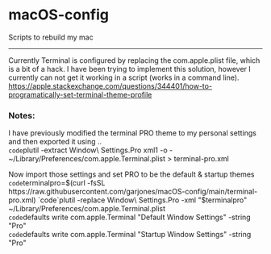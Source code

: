 # macOS-config
Scripts to rebuild my mac

---
Currently Terminal is configured by replacing the com.apple.plist file, which is a bit of a hack.
I have been trying to implement this solution, however I currently can not get it working in a script (works in a command line).
https://apple.stackexchange.com/questions/344401/how-to-programatically-set-terminal-theme-profile

### Notes:  
I have previously modified the terminal PRO theme to my personal settings and then exported it using ..  
`code`plutil -extract Window\ Settings.Pro xml1 -o - ~/Library/Preferences/com.apple.Terminal.plist > terminal-pro.xml  

Now import those settings and set PRO to be the default & startup themes  
`code`terminalpro=$(curl -fsSL https://raw.githubusercontent.com/garjones/macOS-config/main/terminal-pro.xml)  
`code`plutil -replace Window\ Settings.Pro -xml "$terminalpro" ~/Library/Preferences/com.apple.Terminal.plist  
`code`defaults write com.apple.Terminal "Default Window Settings" -string "Pro"  
`code`defaults write com.apple.Terminal "Startup Window Settings" -string "Pro"  
